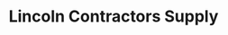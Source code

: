 ---
title: "Lincoln Contractors Supply"
url: /west-allis/lincoln-contractors-supply/
shop: trade
---